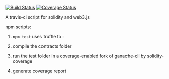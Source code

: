[![Build Status](https://travis-ci.org/nicosmaris/solicity.svg?branch=master)](https://travis-ci.org/nicosmaris/solicity) [![Coverage Status](https://coveralls.io/repos/github/nicosmaris/solicity/badge.svg?branch=master)](https://coveralls.io/github/nicosmaris/solicity?branch=master)

A travis-ci script for solidity and web3.js

npm scripts:

1. `npm test` uses truffle to :

  1. compile the contracts folder
  2. run the test folder in a coverage-enabled fork of ganache-cli by solidity-coverage
  3. generate coverage report
